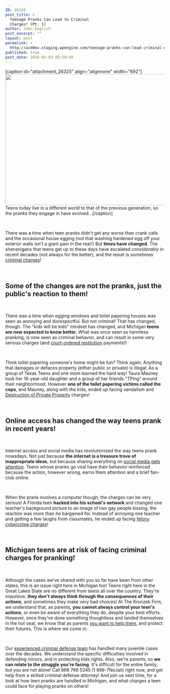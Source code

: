 ```yaml
---
ID: 26324
post_title: >
  Teenage Pranks Can Lead to Criminal
  Charges! (Pt. 1)
author: John English
post_excerpt: ""
layout: post
permalink: >
  http://acddev.staging.wpengine.com/teenage-pranks-can-lead-criminal-charges-pt-1.html
published: true
post_date: 2018-02-03 08:10:48
---
```

[caption id="attachment_26325" align="alignnone" width="692"]<img class=" wp-image-26325" src="http://acddev.staging.wpengine.com/wp-content/uploads/2018/02/pokemon-1543556_640-300x179.jpg" alt="" width="692" height="413" /> Teens today live in a different world to that of the previous generation, so the pranks they engage in have evolved...[/caption]

&nbsp;

<span style="font-weight: 400;">There was a time when teen pranks didn't get any worse than crank calls and the occasional house egging (not that washing hardened egg off your exterior walls isn't a giant pain in the rear!) But </span><b>times have changed</b><span style="font-weight: 400;">. The shenanigans that teens get up to these days have escalated </span><i><span style="font-weight: 400;">considerably </span></i><span style="font-weight: 400;">in recent decades (not always for the better), and the result is sometimes </span><a href="https://acddev.staging.wpengine.com/hyta-sentencing.html"><span style="font-weight: 400;">criminal charges</span></a><span style="font-weight: 400;">!</span>

&nbsp;
<h2><b>Some of the changes are not the pranks, just the public's reaction to them!</b></h2>
&nbsp;

<span style="font-weight: 400;">There was a time when egging windows and toilet papering houses was seen as annoying and disrespectful. But not criminal! That has changed, though. The "kids will be kids" mindset has changed, and Michigan </span><b>teens are now expected to know better</b><span style="font-weight: 400;">. What was once seen as harmless pranking, is now seen as criminal behavior, and can result in some very serious charges (and </span><a href="https://acddev.staging.wpengine.com/restitution.html"><span style="font-weight: 400;">court-ordered restitution</span></a><span style="font-weight: 400;"> payments!)</span>

&nbsp;

<span style="font-weight: 400;">Think toilet papering someone's home might be fun? Think again. Anything that damages or defaces property (either public or private) is illegal. As a group of Texas Teens and one mom learned the hard way! Taura Mauney took her 16-year-old daughter and a group of her friends "TPing" around their neighborhood. However </span><b>one of the toilet papering victims called the cops</b><span style="font-weight: 400;">, and Mauney, along with the kids, ended up facing vandalism and </span><a href="https://acddev.staging.wpengine.com/michigan-malicious-destruction-property-lawyers-malicious-destruction-lawyers.html"><span style="font-weight: 400;">Destruction of Private Property</span></a><span style="font-weight: 400;"> charges!</span>

&nbsp;
<h2><b>Online access has changed the way teens prank in recent years!</b></h2>
&nbsp;

<span style="font-weight: 400;">Internet access and social media has revolutionized the way teens prank nowadays. Not just because </span><b>the internet is a treasure trove of inappropriate ideas</b><span style="font-weight: 400;">, but because sharing everything on </span><a href="https://acddev.staging.wpengine.com/computer-crimes.html"><span style="font-weight: 400;">social media gets attention</span></a><span style="font-weight: 400;">. Teens whose pranks go viral have their behavior reinforced because the action, however wrong, earns them attention and a brief fan-club online.</span>

&nbsp;

<span style="font-weight: 400;">When the prank involves a computer though, the charges can be very serious! A Florida teen </span><b>hacked into his school's network </b><span style="font-weight: 400;">and changed one teacher's background picture to an image of two gay people kissing, the reaction was more than he bargained for. Instead of annoying one teacher and getting a few laughs from classmates, he ended up facing </span><a href="https://acddev.staging.wpengine.com/use-of-a-computer-to-commit-a-crime-in-michigan-criminal-defense-attorneys.html"><span style="font-weight: 400;">felony cybercrime charges</span></a><span style="font-weight: 400;">!</span>

&nbsp;
<h2><b>Michigan teens are at risk of facing criminal charges for pranking!</b></h2>
&nbsp;

<span style="font-weight: 400;">Although the cases we've shared with you so far have been from other states, this is an issue right here in Michigan too! Teens right here in the Great Lakes State are no different from teens all over the country. They're impulsive, </span><b>they don't always think through the consequences of their actions</b><span style="font-weight: 400;">, and sometimes they make very bad choices! </span><span style="font-weight: 400;">At The Kronzek Firm, we understand that, as parents, </span><b>you cannot always control your teen's actions</b><span style="font-weight: 400;">, or even be aware of everything they do, despite your best efforts. However, once they've done something thoughtless and landed themselves in the hot seat, we know that as parents </span><a href="https://acddev.staging.wpengine.com/about-us.html"><span style="font-weight: 400;">you want to help them</span></a><span style="font-weight: 400;">, and protect their futures. This is where we come in.</span>

&nbsp;

<span style="font-weight: 400;">Our </span><a href="https://acddev.staging.wpengine.com/trial-attorneys.html"><span style="font-weight: 400;">experienced criminal defense team</span></a><span style="font-weight: 400;"> has handled many juvenile cases over the decades. We understand the specific difficulties involved in defending minors, and in protecting kids rights. Also, we're parents, so </span><b>we can relate to the struggle you're facing</b><span style="font-weight: 400;">. It's difficult for the entire family, but you are not alone! Call 866 766 5245 (1 866-7NoJail) right now, and get help from a skilled criminal defense attorney! And join us next time, for a look at how teen pranks are handled in Michigan, and what charges a teen could face for playing pranks on others!</span>

&nbsp;